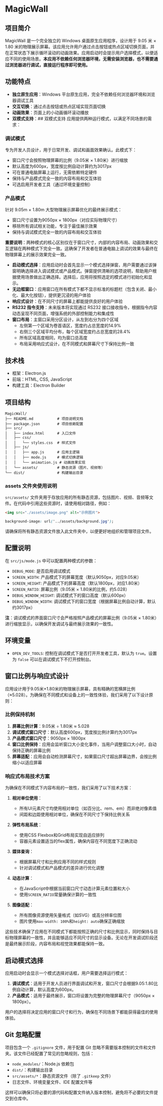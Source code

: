 # MagicWall

## 项目简介
MagicWall 是一个完全独立的 Windows 桌面原生应用程序，设计用于 9.05 米 × 1.80 米的物理展示屏幕。该应用允许用户通过点击按钮或热点区域切换页面，并在正常状态下展示循环滚动的动画效果。应用启动时会提示用户选择模式，以便适应不同的使用场景。**本应用不依赖任何浏览器环境，无需安装浏览器，也不需要通过浏览器进行调试，直接运行程序即可使用。**

## 功能特点
- **独立原生应用**：Windows 平台原生应用，完全不依赖任何浏览器环境和浏览器调试工具
- **交互切换**：通过点击按钮或热点区域实现页面切换
- **动画效果**：页面上的小动画循环滚动播放
- **双模式支持**：## 双模式支持
应用提供两种运行模式，以满足不同场景的需求：

### 调试模式
专为开发人员设计，用于日常开发、调试和画面效果确认。此模式下：
- 窗口尺寸会按照物理屏幕的比例（9.05米 × 1.80米）进行缩放
- 默认高度为600px，宽度按比例自动计算约为3017px
- 可在普通电脑屏幕上运行，无需依赖特定硬件
- 保持与产品模式完全一致的内容布局和交互体验
- 可选启用开发者工具（通过环境变量控制）

### 产品模式
针对 9.05m × 1.80m 大型物理展示屏幕优化的最终展示模式：
- 窗口尺寸设置为9050px × 1800px（对应实际物理尺寸）
- 移除所有调试相关功能，专注于最佳展示效果
- 保持与调试模式完全一致的内容布局和交互体验

**重要说明**：两种模式的核心区别仅在于窗口尺寸，内部的内容布局、动画效果和交互逻辑在两种模式下完全一致。这确保了开发者在普通电脑上调试的效果与最终在物理屏幕上的展示效果完全一致。
- **启动模式选择**：应用启动时会首先显示一个模式选择弹窗，用户需要通过该弹窗明确选择进入调试模式或产品模式。弹窗提供清晰的选项说明，帮助用户根据使用场景做出正确选择。选择后，应用将按照选定的模式进行初始化和显示。
- **无边框窗口**：应用窗口在所有模式下都不显示标准的标题栏（包含关闭、最小化、最大化按钮），提供更沉浸的用户体验
- **响应式设计**：在不同尺寸的屏幕上都能提供良好的用户体验
- **RS232 指令支持**：未来版本将实现通过 RS232 接口接收指令，根据指令内容动态呈现不同页面，增强系统的外部控制能力和集成性
- **窗口布局**：主窗口采用分区设计，从左到右分为四个区域
  - 左侧第一个区域为卷首语区，宽度约占总宽度的14.9%
  - 右侧三个区域平均分布，每个区域宽度约占总宽度的28.4%
  - 所有区域高度相同，均为窗口总高度
  - 布局采用响应式设计，在不同模式和屏幕尺寸下保持比例一致

## 技术栈
- 框架：Electron.js
- 前端：HTML, CSS, JavaScript
- 构建工具：Electron Builder

## 项目结构
```
MagicWall/
├── README.md           # 项目说明文档
├── package.json        # 项目依赖配置
├── src/
│   ├── index.html      # 入口文件
│   ├── css/
│   │   └── styles.css  # 样式文件
│   ├── js/
│   │   ├── app.js      # 应用主逻辑
│   │   ├── mode.js     # 模式切换逻辑
│   │   └── animation.js # 动画效果实现
│   └── assets/         # 静态资源（图片、视频等）
└── dist/               # 构建输出目录
```

### assets 文件夹使用说明
`src/assets/` 文件夹用于存放应用的所有静态资源，包括图片、视频、音频等文件。在代码中引用这些资源时，请使用相对路径，例如：

```html
<img src="./assets/image.png" alt="示例图片">
```

```css
background-image: url('../assets/background.jpg');
```

请确保将所有静态资源文件放入此文件夹中，以便更好地组织和管理项目文件。

## 配置说明
在 `src/js/mode.js` 中可以配置两种模式的参数：
- `DEBUG_MODE`: 是否启用调试模式
- `SCREEN_WIDTH`: 产品模式下的屏幕宽度（默认9050px，对应9.05米）
- `SCREEN_HEIGHT`: 产品模式下的屏幕高度（默认1800px，对应1.80米）
- `SCREEN_RATIO`: 屏幕比例（9.05米 × 1.80米的比例，约5.028）
- `DEBUG_WINDOW_HEIGHT`: 调试模式下的窗口高度（默认600px）
- `DEBUG_WINDOW_WIDTH`: 调试模式下的窗口宽度（根据屏幕比例自动计算，默认约3017px）

**注**：调试模式的界面窗口尺寸会严格按照产品模式的屏幕比例（9.05米 × 1.80米）进行缩放显示，以确保开发调试与最终展示效果的一致性。

## 环境变量
- `OPEN_DEV_TOOLS`: 控制在调试模式下是否打开开发者工具，默认为 `true`。设置为 `false` 可以在调试模式下不打开控制台。

## 窗口比例与响应式设计
应用设计用于9.05米×1.80米的物理展示屏幕，具有精确的宽横屏比例（≈5.028）。为确保在不同模式和设备上的一致性体验，我们采用了以下设计原则：

### 比例保持机制
1. **屏幕比例计算**：9.05米 ÷ 1.80米 ≈ 5.028
2. **调试模式窗口尺寸**：默认高度600px，宽度按比例计算约为3017px
3. **产品模式窗口尺寸**：9050px × 1800px
4. **窗口比例保持**：应用会监听窗口大小变化事件，当用户调整窗口大小时，自动保持正确的屏幕比例
5. **屏幕适配**：应用会自动检测屏幕尺寸，如果窗口尺寸超出屏幕边界，会按比例缩小以适应屏幕

### 响应式布局技术方案
为确保在不同模式下内容布局的一致性，我们采用了以下技术方案：

1. **相对单位使用**：
   - 所有UI元素尺寸均使用相对单位（如百分比、rem、em）而非绝对像素值
   - 间距和边距使用相对单位，确保在不同尺寸下保持比例关系

2. **弹性布局系统**：
   - 使用CSS Flexbox和Grid布局实现自适应排列
   - 容器元素设置适当的flex属性，确保内容在不同宽度下正确流动

3. **媒体查询**：
   - 根据屏幕尺寸和比例应用不同的样式规则
   - 针对调试模式和产品模式的差异进行优化调整

4. **动态计算**：
   - 在JavaScript中根据当前窗口尺寸动态计算元素位置和大小
   - 使用`SCREEN_RATIO`常量确保计算的一致性

5. **图像适配**：
   - 所有图像资源使用矢量格式（如SVG）或高分辨率位图
   - 图片使用`max-width: 100%`和`height: auto`确保正确缩放

这些技术确保了应用在不同模式下都能按照正确的尺寸和比例显示，同时保持与目标物理屏幕的一致性，并且能够适应不同尺寸的显示设备。无论在开发调试阶段还是最终展示阶段，内容布局和视觉效果都能保持一致。

## 启动模式选择
应用启动时会显示一个模式选择对话框，用户需要选择运行模式：

1. **调试模式**：适用于开发人员进行界面调试和开发，窗口尺寸会根据9.05:1.80比例自动计算，默认高度为600px。
2. **产品模式**：适用于最终展示，窗口将设置为完整的物理屏幕尺寸（9050px × 1800px）。

用户的选择将决定应用的窗口尺寸和行为，确保在不同场景下都能获得最佳的使用体验。

## Git 忽略配置

项目包含一个 `.gitignore` 文件，用于配置 Git 忽略不需要版本控制的文件和文件夹。该文件已经配置了常见的忽略规则，包括：

- `node_modules/`：Node.js 依赖包
- `dist/`：构建输出目录
- `src/assets/*`：静态资源文件（除了 `.gitkeep` 文件）
- 日志文件、环境变量文件、IDE 配置文件等

这样可以确保只将必要的源代码和配置文件纳入版本控制，避免将不必要的文件提交到仓库中。